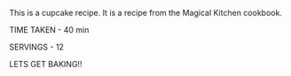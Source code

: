 This is a cupcake recipe.
It is a recipe from the Magical Kitchen cookbook.

TIME TAKEN - 40 min

SERVINGS - 12

LETS GET BAKING!!

